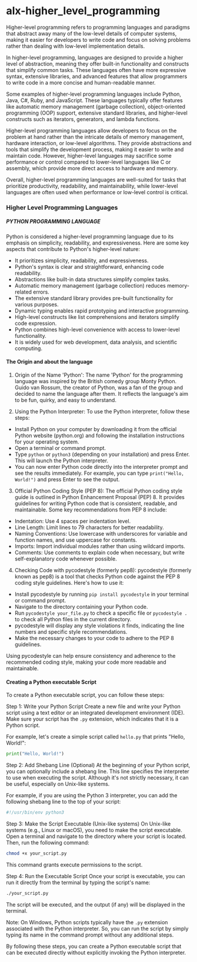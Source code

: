# alx-higher_level_programming

Higher-level programming refers to programming languages and paradigms that abstract away many of the low-level details of computer systems, making it easier for developers to write code and focus on solving problems rather than dealing with low-level implementation details.

In higher-level programming, languages are designed to provide a higher level of abstraction, meaning they offer built-in functionality and constructs that simplify common tasks. These languages often have more expressive syntax, extensive libraries, and advanced features that allow programmers to write code in a more concise and human-readable manner.

Some examples of higher-level programming languages include Python, Java, C#, Ruby, and JavaScript. These languages typically offer features like automatic memory management (garbage collection), object-oriented programming (OOP) support, extensive standard libraries, and higher-level constructs such as iterators, generators, and lambda functions.

Higher-level programming languages allow developers to focus on the problem at hand rather than the intricate details of memory management, hardware interaction, or low-level algorithms. They provide abstractions and tools that simplify the development process, making it easier to write and maintain code. However, higher-level languages may sacrifice some performance or control compared to lower-level languages like C or assembly, which provide more direct access to hardware and memory.

Overall, higher-level programming languages are well-suited for tasks that prioritize productivity, readability, and maintainability, while lower-level languages are often used when performance or low-level control is critical.

### Higher Level Programming Languages

##### PYTHON PROGRAMMING LANGUAGE

Python is considered a higher-level programming language due to its emphasis on simplicity, readability, and expressiveness. Here are some key aspects that contribute to Python's higher-level nature:

- It prioritizes simplicity, readability, and expressiveness.
- Python's syntax is clear and straightforward, enhancing code readability.
- Abstractions like built-in data structures simplify complex tasks.
- Automatic memory management (garbage collection) reduces memory-related errors.
- The extensive standard library provides pre-built functionality for various purposes.
- Dynamic typing enables rapid prototyping and interactive programming.
- High-level constructs like list comprehensions and iterators simplify code expression.
- Python combines high-level convenience with access to lower-level functionality.
- It is widely used for web development, data analysis, and scientific computing.

#### The Origin and about the language

1. Origin of the Name 'Python':
The name 'Python' for the programming language was inspired by the British comedy group Monty Python. Guido van Rossum, the creator of Python, was a fan of the group and decided to name the language after them. It reflects the language's aim to be fun, quirky, and easy to understand.

2. Using the Python Interpreter:
To use the Python interpreter, follow these steps:
- Install Python on your computer by downloading it from the official Python website (python.org) and following the installation instructions for your operating system.
- Open a terminal or command prompt.
- Type `python` or `python3` (depending on your installation) and press Enter. This will launch the Python interpreter.
- You can now enter Python code directly into the interpreter prompt and see the results immediately. For example, you can type `print("Hello, World!")` and press Enter to see the output.

3. Official Python Coding Style (PEP 8):
The official Python coding style guide is outlined in Python Enhancement Proposal (PEP) 8. It provides guidelines for writing Python code that is consistent, readable, and maintainable. Some key recommendations from PEP 8 include:
- Indentation: Use 4 spaces per indentation level.
- Line Length: Limit lines to 79 characters for better readability.
- Naming Conventions: Use lowercase with underscores for variable and function names, and use uppercase for constants.
- Imports: Import individual modules rather than using wildcard imports.
- Comments: Use comments to explain code when necessary, but write self-explanatory code whenever possible.

4. Checking Code with pycodestyle (formerly pep8):
pycodestyle (formerly known as pep8) is a tool that checks Python code against the PEP 8 coding style guidelines. Here's how to use it:
- Install pycodestyle by running `pip install pycodestyle` in your terminal or command prompt.
- Navigate to the directory containing your Python code.
- Run `pycodestyle your_file.py` to check a specific file or `pycodestyle .` to check all Python files in the current directory.
- pycodestyle will display any style violations it finds, indicating the line numbers and specific style recommendations.
- Make the necessary changes to your code to adhere to the PEP 8 guidelines.

Using pycodestyle can help ensure consistency and adherence to the recommended coding style, making your code more readable and maintainable.

#### Creating a Python executable Script

To create a Python executable script, you can follow these steps:

Step 1: Write your Python Script
Create a new file and write your Python script using a text editor or an integrated development environment (IDE). Make sure your script has the `.py` extension, which indicates that it is a Python script.

For example, let's create a simple script called `hello.py` that prints "Hello, World!":

```python
print("Hello, World!")
```

Step 2: Add Shebang Line (Optional)
At the beginning of your Python script, you can optionally include a shebang line. This line specifies the interpreter to use when executing the script. Although it's not strictly necessary, it can be useful, especially on Unix-like systems.

For example, if you are using the Python 3 interpreter, you can add the following shebang line to the top of your script:

```python
#!/usr/bin/env python3
```

Step 3: Make the Script Executable (Unix-like systems)
On Unix-like systems (e.g., Linux or macOS), you need to make the script executable. Open a terminal and navigate to the directory where your script is located. Then, run the following command:

```bash
chmod +x your_script.py
```

This command grants execute permissions to the script.

Step 4: Run the Executable Script
Once your script is executable, you can run it directly from the terminal by typing the script's name:

```bash
./your_script.py
```

The script will be executed, and the output (if any) will be displayed in the terminal.

Note: On Windows, Python scripts typically have the `.py` extension associated with the Python interpreter. So, you can run the script by simply typing its name in the command prompt without any additional steps.

By following these steps, you can create a Python executable script that can be executed directly without explicitly invoking the Python interpreter.


